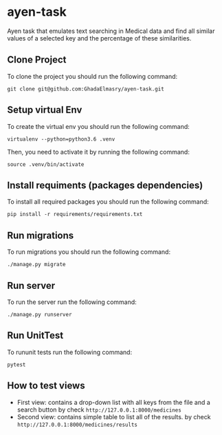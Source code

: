 # ayen-task
Ayen task that emulates text searching in Medical data and find all similar values of a selected key and the percentage of these similarities.

## Clone Project 
To clone the project you should run the following command:
```shell
git clone git@github.com:GhadaElmasry/ayen-task.git
```

## Setup virtual Env
To create the virtual env you should run the following command:
```shell
virtualenv --python=python3.6 .venv
```
Then, you need to activate it by running the following command:
```shell
source .venv/bin/activate
```

## Install requiments (packages dependencies)
To install all required packages you should run the following command:
```shell
pip install -r requirements/requirements.txt
```

## Run migrations
To run migrations you should run the following command:
```shell
./manage.py migrate
```

## Run server
To run the server run the following command:
```shell
./manage.py runserver
```

## Run UnitTest
To rununit tests run the following command:
```shell
pytest
```

## How to test views

* First view: contains a drop-down list with all keys from the file and a search button 
by check `http://127.0.0.1:8000/medicines`
* Second view: contains simple table to list all of the results.
by check `http://127.0.0.1:8000/medicines/results`
